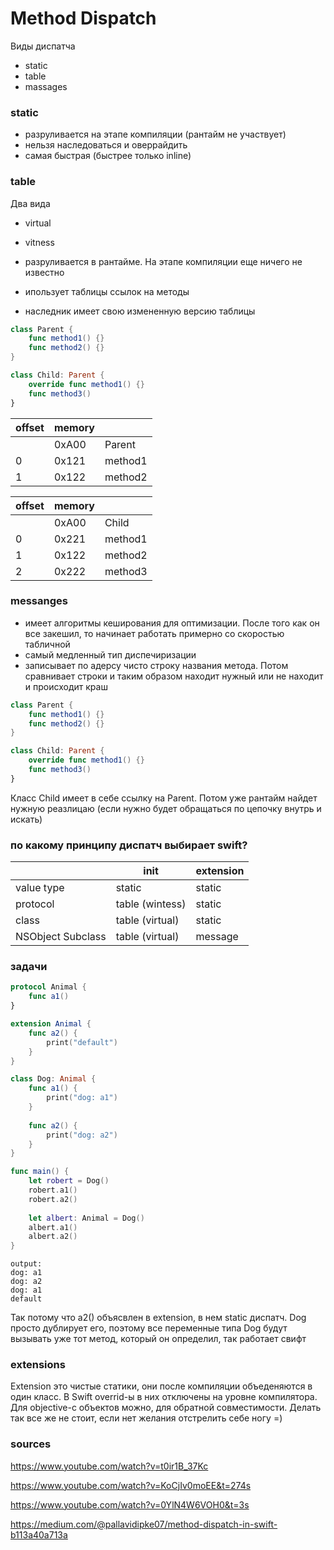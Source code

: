 # Method Dispatch

Виды диспатча 
- static 
- table
- massages 

### static 
- разруливается на этапе компиляции (рантайм не участвует)
- нельзя наследоваться и оверрайдить 
- самая быстрая (быстрее только inline)

### table 
Два вида
- virtual 
- vitness

- разруливается в рантайме. На этапе компиляции еще ничего не известно 
- ипользует таблицы ссылок на методы
- наследник имеет свою измененную версию таблицы

```swift 
class Parent {
    func method1() {}
    func method2() {}
}

class Child: Parent {
    override func method1() {}
    func method3()
}
```
|offset| memory||
| - | - | - |
| |0xA00|Parent|
|0|0x121|method1|
|1|0x122|method2|

|offset| memory||
| - | - | - |
| |0xA00|Child|
|0|0x221|method1|
|1|0x122|method2|
|2|0x222|method3|


### messanges 
- имеет алгоритмы кеширования для оптимизации. После того как он все закешил, то начинает работать примерно со скоростью табличной 
- самый медленный тип диспечиризации
- записывает по адерсу чисто строку названия метода. Потом сравнивает строки и таким образом находит нужный или не находит и происходит краш

```swift 
class Parent {
    func method1() {}
    func method2() {}
}

class Child: Parent {
    override func method1() {}
    func method3()
}
```
Класс Child имеет в себе ссылку на Parent. Потом уже рантайм найдет нужную реазлицаю (если нужно будет обращаться по цепочку внутрь и искать)

### по какому принципу диспатч выбирает swift?
||init|extension|
| - | - | - |
|value type|static|static|
|protocol|table (wintess)|static|
|class|table (virtual)|static|
|NSObject Subclass|table (virtual)|message|


### задачи 

```swift 
protocol Animal {
    func a1()
}

extension Animal {
    func a2() {
        print("default")
    }
}

class Dog: Animal {
    func a1() {
        print("dog: a1")
    }
    
    func a2() {
        print("dog: a2")
    }
}

func main() {
    let robert = Dog()
    robert.a1()
    robert.a2()
    
    let albert: Animal = Dog()
    albert.a1()
    albert.a2()
}
```
``` 
output: 
dog: a1
dog: a2
dog: a1
default
```
Так потому что a2() объясвлен в extension, в нем static диспатч. Dog просто дублирует его, поэтому все переменные типа Dog будут вызывать уже тот метод, который он определил, так работает свифт

### extensions
Extension это чистые статики, они после компиляции объеденяются в один класс. В Swift overrid-ы в них отключены на уровне компилятора. Для objective-c объектов можно, для обратной совместимости. Делать так все же не стоит, если нет желания отстрелить себе ногу =)

### sources

https://www.youtube.com/watch?v=t0ir1B_37Kc

https://www.youtube.com/watch?v=KoCjIv0moEE&t=274s

https://www.youtube.com/watch?v=0YlN4W6VOH0&t=3s

https://medium.com/@pallavidipke07/method-dispatch-in-swift-b113a40a713a
